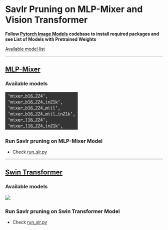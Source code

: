 # Savlr Pruning on MLP-Mixer and Vision Transformer

**Follow [Pytorch Image Models](https://github.com/rwightman/pytorch-image-models) codebase to install required packages and see List of  Models with Pretrained Weights**

[Available model list](model_list.txt)

---

## [MLP-Mixer](https://arxiv.org/pdf/2105.01601.pdf)

### Available models
![](model_lst/MLP_Mixer_Model.png)

### Run Savlr pruning on MLP-Mixer Model

- Check [run_slr.py](run_slr.sh)

---
## [Swin Transformer](https://github.com/microsoft/Swin-Transformer)

### Available models
![](model_lst/Swin_Trans_Model.png)

### Run Savlr pruning on Swin Transformer Model

- Check [run_slr.py](run_slr.sh)